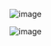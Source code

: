 ![image](https://github.com/SarfarazQadir/Switchcase-in-C-/assets/144503703/365d3cf5-08bd-4ec2-876b-1071a78dce56)

![image](https://github.com/SarfarazQadir/Switchcase-in-C-/assets/144503703/0e41f83c-7234-4e06-84b1-971b6f161706)


